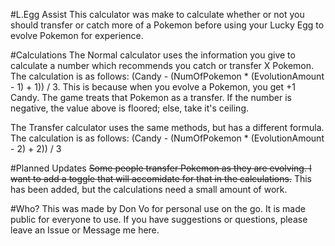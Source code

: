 #L.Egg Assist
This calculator was make to calculate whether or not you should transfer or catch more of a Pokemon before using your Lucky Egg to evolve Pokemon for experience.

#Calculations
The Normal calculator uses the information you give to calculate a number which recommends you catch or transfer X Pokemon. The calculation is as follows: (Candy - (NumOfPokemon * (EvolutionAmount - 1) + 1)) / 3. This is because when you evolve a Pokemon, you get +1 Candy. The game treats that Pokemon as a transfer. If the number is negative, the value above is floored; else, take it's ceiling.

The Transfer calculator uses the same methods, but has a different formula. The calculation is as follows: (Candy - (NumOfPokemon * (EvolutionAmount - 2) + 2)) / 3

#Planned Updates
~~Some people transfer Pokemon as they are evolving. I want to add a toggle that will accomidate for that in the calculations.~~
This has been added, but the calculations need a small amount of work.

#Who?
This was made by Don Vo for personal use on the go. It is made public for everyone to use. If you have suggestions or questions, please leave an Issue or Message me here.
